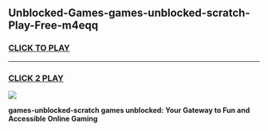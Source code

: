
## Unblocked-Games-games-unblocked-scratch-Play-Free-m4eqq
<h3>
<a href="https://premium76.site?title=games-unblocked-scratch&ref=17A">CLICK TO PLAY</a></h3>
<hr>

<h3>
<a href="https://premium76.site?title=games-unblocked-scratch&ref=17A">CLICK 2 PLAY</a>
  
</h3>

<a href="https://premium76.site?title=games-unblocked-scratch&ref=17A"><img src="https://clearcache.store/games.png"></a>


**games-unblocked-scratch games unblocked: Your Gateway to Fun and Accessible Online Gaming**
